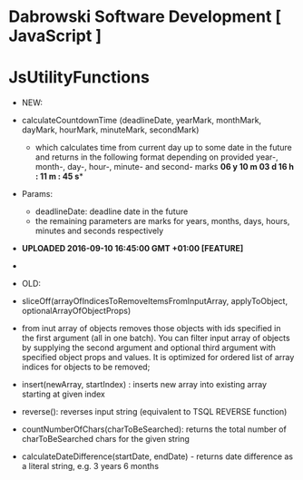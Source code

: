 # Dabrowski Software Development [ JavaScript ] 
# JsUtilityFunctions

- NEW:
 - calculateCountdownTime (deadlineDate, yearMark, monthMark, dayMark, hourMark, minuteMark, secondMark)
   - which calculates time from current day up to some date in the future and returns in the following format depending on provided year-, month-, day-, hour-, minute- and second- marks
    <strong>06 y 10 m 03 d 16 h : 11 m : 45 s</strong>*
 - Params:
   - deadlineDate: deadline date in the future
    - the remaining parameters are marks for years, months, days, hours, minutes and seconds respectively
 - <strong>UPLOADED 2016-09-10 16:45:00 GMT +01:00 [FEATURE]</strong>
 - 
- OLD:
 - sliceOff(arrayOfIndicesToRemoveItemsFromInputArray, applyToObject, optionalArrayOfObjectProps)
  - from inut array of objects removes those objects with ids specified in the first argument (all in one batch). You can filter input array of objects by supplying the second argument and optional third argument with specified object props and values. It is optimized for ordered list of array indices for objects to be removed;
 - insert(newArray, startIndex) : inserts new array into existing array starting at given index

 - reverse(): reverses input string (equivalent to TSQL REVERSE function)

 - countNumberOfChars(charToBeSearched): returns the total number of charToBeSearched chars for the given string

 - calculateDateDifference(startDate, endDate) - returns date difference as a literal string, e.g.  3 years 6 months
